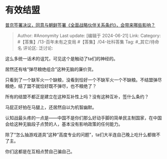 # 有效结盟
[普京签署决议，同意与朝鲜签署《全面战略伙伴关系条约》，会带来哪些影响？](https://www.zhihu.com/question/659242683/answer/3537692640)

> Author: #Anonymity
> Last update: [编辑于 2024-06-21]
> Link:
> Category: #【答集】/13-百年未有之变局 #【答集】/04-社科答集 
> Tag: #_其它/待命名 
> 评论区:
> 泛讨论:

这么多统一话术的诅咒，可见这个是触动了ta们的神经的。

居然还有啥“弹尽粮绝组合”这种无脑的廉价货。

只看到了一个缺军火一个缺粮，没看到恰好一个不缺军火一个不缺粮。不结盟弹尽粮绝，结了盟不就恰好既不弹尽，也不粮绝了？

所有的结盟不都正是建立在这种互补性上吗？没有这种互补，签什么条约？

马屁正好拍在马腿上，还居然自以为机智幽默。

认知战最头疼的一点是——中国不是你们那么好动手脚的简单民主制国家，在中国会给这种无脑段子点赞的人，基本没有影响政策的任何能力。

除了“怎么抽游戏道具”这种“高度专业的问题”，ta们大半连自己晚上吃什么都做不了主。

你们这都是在互相点赞自己骗自己。

